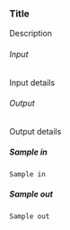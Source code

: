 ### Title
Description

###### Input
Input details

###### Output
Output details

##### Sample in
```
Sample in
```

##### Sample out
```
Sample out
```
